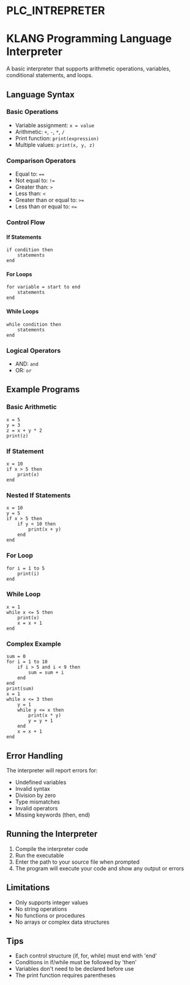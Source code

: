 # PLC_INTREPRETER

# KLANG Programming Language Interpreter
A basic interpreter that supports arithmetic operations, variables, conditional statements, and loops.

## Language Syntax

### Basic Operations
- Variable assignment: `x = value`
- Arithmetic: `+`, `-`, `*`, `/`
- Print function: `print(expression)`
- Multiple values: `print(x, y, z)`

### Comparison Operators
- Equal to: `==`
- Not equal to: `!=`
- Greater than: `>`
- Less than: `<`
- Greater than or equal to: `>=`
- Less than or equal to: `<=`

### Control Flow

#### If Statements
```
if condition then
    statements
end
```

#### For Loops
```
for variable = start to end
    statements
end
```

#### While Loops
```
while condition then
    statements
end
```

### Logical Operators
- AND: `and`
- OR: `or`

## Example Programs

### Basic Arithmetic
```
x = 5
y = 3
z = x + y * 2
print(z)
```

### If Statement
```
x = 10
if x > 5 then
    print(x)
end
```

### Nested If Statements
```
x = 10
y = 5
if x > 5 then
    if y < 10 then
        print(x + y)
    end
end
```

### For Loop
```
for i = 1 to 5
    print(i)
end
```

### While Loop
```
x = 1
while x <= 5 then
    print(x)
    x = x + 1
end
```

### Complex Example
```
sum = 0
for i = 1 to 10
    if i > 5 and i < 9 then
        sum = sum + i
    end
end
print(sum)
x = 1
while x <= 3 then
    y = 1
    while y <= x then
        print(x * y)
        y = y + 1
    end
    x = x + 1
end
```

## Error Handling
The interpreter will report errors for:
- Undefined variables
- Invalid syntax
- Division by zero
- Type mismatches
- Invalid operators
- Missing keywords (then, end)

## Running the Interpreter
1. Compile the interpreter code
2. Run the executable
3. Enter the path to your source file when prompted
4. The program will execute your code and show any output or errors

## Limitations
- Only supports integer values
- No string operations
- No functions or procedures
- No arrays or complex data structures

## Tips
- Each control structure (if, for, while) must end with 'end'
- Conditions in if/while must be followed by 'then'
- Variables don't need to be declared before use
- The print function requires parentheses